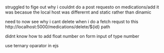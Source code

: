 struggled to fige out why i couldnt do a post requesto on medications/add it was becasue the local host was differernt
and static rather than dinamic

need to now see why i cant delete when i do a fetch requst to this http://localhost:5000/medications/delete/${id} path

didnt know how to add float number on form input of type number

use ternary oparator in ejs 